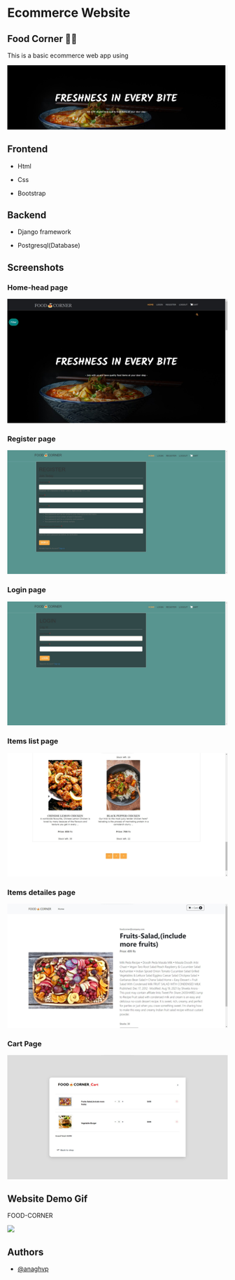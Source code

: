 
# Ecommerce Website 
## Food Corner 🍕🍝



This is a basic ecommerce web app using




![Logo](https://github.com/an9gh/project_E-commerce--foodweb/blob/master/screenshot/logo.jpg?raw=true)


## Frontend

- Html

- Css

- Bootstrap

## Backend

- Django framework

- Postgresql(Database)





## Screenshots

### Home-head page
![Home-Head](https://github.com/an9gh/project_E-commerce--foodweb/blob/master/screenshot/Page-head-index.jpg?raw=true)

### Register page
![Register](https://github.com/an9gh/project_E-commerce--foodweb/blob/master/screenshot/register-page.jpg?raw=true)


### Login page
![Login](https://github.com/an9gh/project_E-commerce--foodweb/blob/master/screenshot/login-page.jpg?raw=true)


### Items list page
![item-list](https://github.com/an9gh/project_E-commerce--foodweb/blob/master/screenshot/item-list-index.jpg?raw=true)

### Items detailes page
![item-detailes](https://github.com/an9gh/project_E-commerce--foodweb/blob/master/screenshot/item-detailes-page.jpg?raw=true)

### Cart Page
![cart-page](https://github.com/an9gh/project_E-commerce--foodweb/blob/master/screenshot/item-cart-page.jpg?raw=true)

## Website Demo Gif

FOOD-CORNER 

![](https://github.com/an9gh/project_E-commerce--foodweb/blob/master/screenshot/demo-food.gif?raw=true)
## Authors

- [@anaghvp](https://github.com/an9gh)

